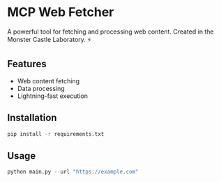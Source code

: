 # MCP Web Fetcher

A powerful tool for fetching and processing web content. Created in the Monster Castle Laboratory. ⚡

## Features
- Web content fetching
- Data processing
- Lightning-fast execution

## Installation
```bash
pip install -r requirements.txt
```

## Usage
```python
python main.py --url "https://example.com"
```